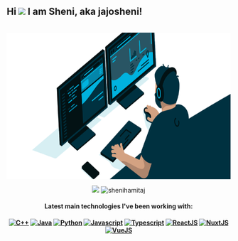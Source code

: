 ## Hi <img src="https://media1.tenor.com/images/009f66861b8e128c7731f58de6266a80/tenor.gif" width="36"/> I am Sheni, aka jajosheni!

<p align = "center">
</br>
<img src="https://raw.githubusercontent.com/jajosheni/jajosheni/main/ezgif.com-gif-maker.gif" align="center" width="790" height="330"/>
</p>
<p align = "center">
  <img height=175 src = "https://github-readme-stats.vercel.app/api?username=jajosheni&show_icons=true&theme=radical&line_height=27">
  <img height=175 src = "https://github-readme-stats.vercel.app/api/top-langs?username=jajosheni&show_icons=true&theme=radical&locale=en&layout=compact" alt="shenihamitaj" />
</p>
 
<h4 align="center">Latest main technologies I've been working with:<h4>

<p align="center">
  <a href="#"><img title="C++" height="25" src="https://github.com/zumrudu-anka/zumrudu-anka/blob/master/images/cpp.svg"></a>
  <a href="#"><img title="Java" height="25" src="https://github.com/zumrudu-anka/zumrudu-anka/blob/master/images/java-original.svg"></a>
  <a href="#"><img title="Python" height="25" src="https://raw.githubusercontent.com/zumrudu-anka/zumrudu-anka/master/images/python-original.svg"></a>
  <a href="#"><img title="Javascript" height="25" src="https://github.com/zumrudu-anka/zumrudu-anka/blob/master/images/javascript.svg"></code></a>
  <a href="#"><img title="Typescript" height="25" src="https://user-images.githubusercontent.com/74051388/115267781-3d1a9d80-a142-11eb-95ce-814b8d9e9df5.png"></a>
  <a href="#"><img title="ReactJS" height="25" src="https://raw.githubusercontent.com/zumrudu-anka/zumrudu-anka/master/images/react-original.svg"></a>
  <a href="#"><img title="NuxtJS" height="25" src="https://nuxtjs.org/logos/nuxt-square.svg"></a>
  <a href="#"><img title="VueJS" height="25" src="https://upload.wikimedia.org/wikipedia/commons/9/95/Vue.js_Logo_2.svg"></a>
</p>
